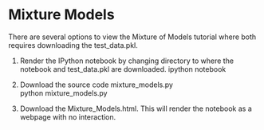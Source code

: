# Mixture Models
There are several options to view the Mixture of Models tutorial where both requires downloading the test_data.pkl.

1) Render the IPython notebook by changing directory to where the notebook and test_data.pkl are downloaded. 
   ipython notebook

2) Download the source code mixture_models.py   
   python mixture_models.py
   
3) Download the Mixture_Models.html. This will render the notebook as a webpage with no interaction.
